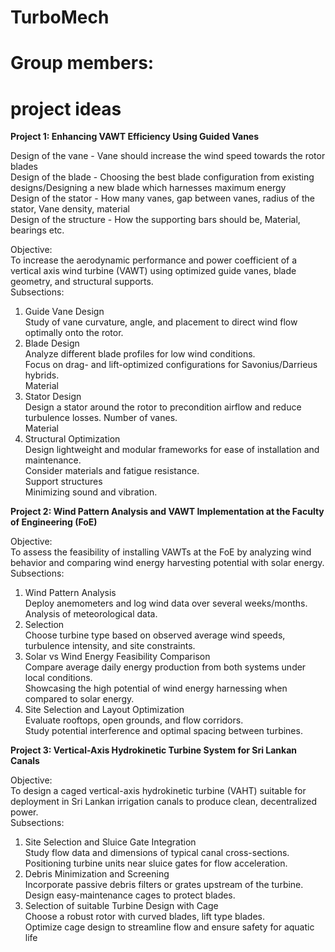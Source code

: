 # TurboMech
# Group members: 
# project ideas
**Project 1: Enhancing VAWT Efficiency Using Guided Vanes**<br>
   
Design of the vane - Vane should increase the wind speed towards the rotor blades<br>
    Design of the blade - Choosing the best blade configuration from existing designs/Designing a new blade which harnesses maximum energy<br>
    Design of the stator - How many vanes, gap between vanes, radius of the stator, Vane density, material<br>
    Design of the structure - How the supporting bars should be, Material, bearings etc.

Objective:<br>
        To increase the aerodynamic performance and power coefficient of a vertical axis wind turbine (VAWT) using optimized guide vanes, blade geometry, and structural supports.<br>
        Subsections:<br>
1. Guide Vane Design<br>
Study of vane curvature, angle, and placement to direct wind flow optimally onto
the rotor. <br>
2. Blade Design<br>
 Analyze different blade profiles for low wind conditions.<br>
 Focus on drag- and lift-optimized configurations for Savonius/Darrieus hybrids. <br>
 Material<br>
3. Stator Design<br>
Design a stator around the rotor to precondition airflow and reduce turbulence
losses. Number of vanes. <br>
Material<br>
4. Structural Optimization<br>
Design lightweight and modular frameworks for ease of installation and
maintenance. <br>
Consider materials and fatigue resistance. <br>
Support structures<br>
Minimizing sound and vibration.<br>

**Project 2: Wind Pattern Analysis and VAWT Implementation at the Faculty of Engineering (FoE)** <br>

Objective:<br>
To assess the feasibility of installing VAWTs at the FoE by analyzing wind behavior and
comparing wind energy harvesting potential with solar energy. <br>
Subsections:<br>
1. Wind Pattern Analysis<br>
 Deploy anemometers and log wind data over several weeks/months. <br>
 Analysis of meteorological data. <br>
2. Selection<br>
 Choose turbine type based on observed average wind speeds, turbulence intensity, and site constraints.<br>
3. Solar vs Wind Energy Feasibility Comparison<br>
 Compare average daily energy production from both systems under local
conditions. <br>
Showcasing the high potential of wind energy harnessing when compared to solar
energy. <br>
4. Site Selection and Layout Optimization<br>
 Evaluate rooftops, open grounds, and flow corridors. <br>
 Study potential interference and optimal spacing between turbines.<br>
 
**Project 3: Vertical-Axis Hydrokinetic Turbine System for
Sri Lankan Canals**<br>

Objective:<br>
To design a caged vertical-axis hydrokinetic turbine (VAHT) suitable for deployment in Sri
Lankan irrigation canals to produce clean, decentralized power. <br>
Subsections:<br>
1. Site Selection and Sluice Gate Integration<br>
Study flow data and dimensions of typical canal cross-sections. <br>
Positioning turbine units near sluice gates for flow acceleration. <br>
2. Debris Minimization and Screening<br>
Incorporate passive debris filters or grates upstream of the turbine. <br>
Design easy-maintenance cages to protect blades.<br>
3. Selection of suitable Turbine Design with Cage<br>
Choose a robust rotor with curved blades, lift type blades. <br>
Optimize cage design to streamline flow and ensure safety for aquatic life
  

